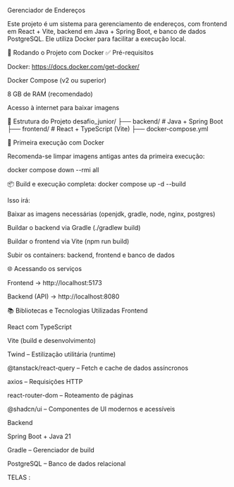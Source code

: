 
Gerenciador de Endereços

Este projeto é um sistema para gerenciamento de endereços, com frontend em React + Vite, backend em Java + Spring Boot, e banco de dados PostgreSQL. Ele utiliza Docker para facilitar a execução local.

🚀 Rodando o Projeto com Docker
✅ Pré-requisitos

Docker: https://docs.docker.com/get-docker/

Docker Compose (v2 ou superior)

8 GB de RAM (recomendado)

Acesso à internet para baixar imagens

📁 Estrutura do Projeto
desafio_junior/
├── backend/       # Java + Spring Boot
├── frontend/      # React + TypeScript (Vite)
├── docker-compose.yml

🔧 Primeira execução com Docker

Recomenda-se limpar imagens antigas antes da primeira execução:

docker compose down --rmi all

📦 Build e execução completa:
docker compose up -d --build


Isso irá:

Baixar as imagens necessárias (openjdk, gradle, node, nginx, postgres)

Buildar o backend via Gradle (./gradlew build)

Buildar o frontend via Vite (npm run build)

Subir os containers: backend, frontend e banco de dados

🌐 Acessando os serviços

Frontend → http://localhost:5173

Backend (API) → http://localhost:8080

📚 Bibliotecas e Tecnologias Utilizadas
Frontend

React com TypeScript

Vite (build e desenvolvimento)

Twind – Estilização utilitária (runtime)

@tanstack/react-query – Fetch e cache de dados assíncronos

axios – Requisições HTTP

react-router-dom – Roteamento de páginas

@shadcn/ui – Componentes de UI modernos e acessíveis

Backend

Spring Boot + Java 21

Gradle – Gerenciador de build

PostgreSQL – Banco de dados relacional

TELAS  : 

